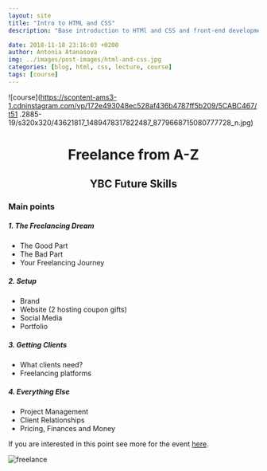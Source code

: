```yaml
---
layout: site
title: "Intro to HTML and CSS"
description: "Base introduction to HTMl and CSS and front-end development."

date: 2018-11-18 23:16:03 +0200
author: Antonia Atanasova
img: ../images/post-images/html-and-css.jpg
categories: [blog, html, css, lecture, course]
tags: [course]
---
```


![course](https://scontent-ams3-1.cdninstagram.com/vp/172e493048ec528af436b4787ff5b209/5CABC467/t51
.2885-19/s320x320/43621817_1489478317822487_8779668715080777728_n.jpg)

<center><h1>Freelance from A-Z</h1></center>
<center><h2>YBC Future Skills</h2></center>



### Main points

##### 1. The Freelancing Dream

- The Good Part
- The Bad Part
- Your Freelancing Journey

##### 2. Setup

- Brand
- Website (2 hosting coupon gifts)
- Social Media
- Portfolio

##### 3. Getting Clients

- What clients need?
- Freelancing platforms

##### 4. Everything Else

- Project Management
- Client Relationships
- Pricing, Finances and Money

If you are interested in this point see more for the event [here](https://www.facebook.com/events/623004038102822/).



![freelance](https://scontent.fsof3-1.fna.fbcdn.net/v/t1.0-9/48969791_1859855817457504_3257660456961048576_n.jpg?_nc_cat=105&_nc_ht=scontent.fsof3-1.fna&oh=36b8e4ed28a807e76fb4b60f4ac3bf14&oe=5CC5200A)
